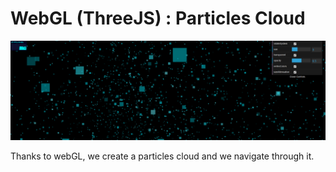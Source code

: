 # WebGL (ThreeJS) : Particles Cloud
![Screenshot](/screenshot/particules_cloud.PNG)

Thanks to webGL, we create a particles cloud and we navigate through it.
